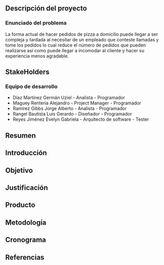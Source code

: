 ## Descripción del proyecto
### Enunciado del problema
La forma actual de hacer pedidos de pizza a domicilio puede llegar a ser compleja y tardada al necesitar de un empleado que conteste llamadas y tome los pedidos lo cual reduce el número de pedidos que pueden realizarse así como puede llegar a incomodar al cliente y hacer su experiencia menos agradable.

## StakeHolders
### Equipo de desarrollo
* Díaz Martínez Germán Uziel - Analista - Programador
* Maguey Rentería Alejandro - Project Manager - Programador
* Ramírez Gibbs Jorge Alberto - Analista - Programador
* Rangel Bautista Luis Gerardo - Diseñador - Programador
* Reyes Jiménez Evelyn Gabriela - Arquitecto de software - Tester

## Resumen


## Introducción

## Objetivo

## Justificación

## Producto

## Metodología

## Cronograma

## Referencias
